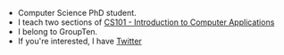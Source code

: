   * Computer Science PhD student.
  * I teach two sections of [CS101 - Introduction to Computer Applications](http://cs101.wvu.edu)
  * I belong to GroupTen.
  * If you're interested, I have [Twitter](http://twitter.com/lonniebowe)